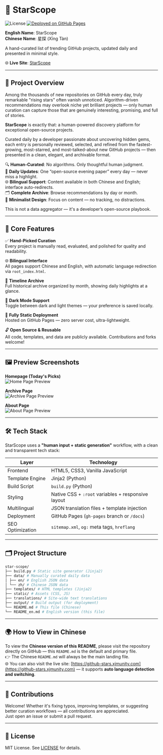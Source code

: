 # 🌟 StarScope
![License](https://img.shields.io/badge/License-MIT-blue.svg)
[![Deployed on GitHub Pages](https://img.shields.io/badge/Deployed%20on-GitHub%20Pages-89216B.svg)](https://github-stars.xjmunity.com/en/index.html)

**English Name**: StarScope  
**Chinese Name**: 星探 (Xīng Tàn)

A hand-curated list of trending GitHub projects, updated daily and presented in minimal style.

🌐 **Live Site**: [StarScope](https://github-stars.xjmunity.com/en/index.html)

---

## 📖 Project Overview

Among the thousands of new repositories on GitHub every day, truly remarkable "rising stars" often vanish unnoticed. Algorithm-driven recommendations may overlook niche yet brilliant projects — only human curation can capture those that are genuinely interesting, promising, and full of stories.

**StarScope** is exactly that: a human-powered discovery platform for exceptional open-source projects.

Curated daily by a developer passionate about uncovering hidden gems, each entry is personally reviewed, selected, and refined from the fastest-growing, most-starred, and most-talked-about new GitHub projects — then presented in a clean, elegant, and archivable format.

🔍 **Human-Curated**: No algorithms. Only thoughtful human judgment.  
📅 **Daily Updates**: One “open-source evening paper” every day — never miss a highlight.  
🌐 **Bilingual Support**: Content available in both Chinese and English; interface auto-redirects.  
🗂️ **Complete Archive**: Browse recommendations by day or month.  
🎨 **Minimalist Design**: Focus on content — no tracking, no distractions.  

This is not a data aggregator — it's a developer’s open-source playbook.

---

## 🎯 Core Features

✅ **Hand-Picked Curation**  
Every project is manually read, evaluated, and polished for quality and readability.

🌐 **Bilingual Interface**  
All pages support Chinese and English, with automatic language redirection via `root_index.html`.

📅 **Timeline Archive**  
Full historical archive organized by month, showing daily highlights at a glance.

🌙 **Dark Mode Support**  
Toggle between dark and light themes — your preference is saved locally.

🧱 **Fully Static Deployment**  
Hosted on GitHub Pages — zero server cost, ultra-lightweight.

🔓 **Open Source & Reusable**  
All code, templates, and data are publicly available. Contributions and forks welcome!

---

## 🖼️ Preview Screenshots

**Homepage (Today's Picks)**  
![Home Page Preview](https://github.com/jungleAI404/github-stars/blob/main/static/images/en/homepage.png)  

**Archive Page**  
![Archive Page Preview](https://github.com/jungleAI404/github-stars/blob/main/static/images/en/Archive.png)  


**About Page**  
![About Page Preview](https://github.com/jungleAI404/github-stars/blob/main/static/images/en/about.png)  


---

## 🛠️ Tech Stack

StarScope uses a **"human input + static generation"** workflow, with a clean and transparent tech stack:

| Layer             | Technology                                      |
|-------------------|-------------------------------------------------|
| Frontend          | HTML5, CSS3, Vanilla JavaScript                 |
| Template Engine   | Jinja2 (Python)                                 |
| Build Script      | `build.py` (Python)                             |
| Styling           | Native CSS + `:root` variables + responsive layout |
| Multilingual      | JSON translation files + template injection     |
| Deployment        | GitHub Pages (`gh-pages` branch or `/docs`)     |
| SEO Optimization  | `sitemap.xml`, `og:` meta tags, `hreflang`      |

---

## 🗂️ Project Structure
```bash
star-scope/
├── build.py # Static site generator (Jinja2)
├── data/ # Manually curated daily data
│ ├── en/ # English JSON data
│ └── zh/ # Chinese JSON data
├── templates/ # HTML templates (Jinja2)
├── static/ # Assets (CSS, JS)
├── translations/ # Site-wide text translations
├── output/ # Build output (for deployment)
└── README.md # This file (Chinese)
└── README_en.md # English version (this file)
```

---
## 🌍 How to View in Chinese  
To view the **Chinese version of this README**, please visit the repository directly on GitHub — this `README.md` is the default and primary file.  
👉 The Chinese `README.md` will always be the main landing file.  
🌐 You can also visit the live site: [https://github-stars.xjmunity.com](https://github-stars.xjmunity.com) — it supports **auto language detection and switching**.  

---
## 🤝 Contributions  
Welcome! Whether it's fixing typos, improving templates, or suggesting better curation workflows — all contributions are appreciated.  
Just open an issue or submit a pull request.

---
## 📄 License  
MIT License. See [LICENSE](LICENSE) for details.
